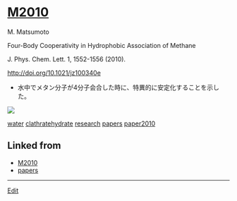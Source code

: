 ---
---
# [M2010](/M2010)

M. Matsumoto

Four-Body Cooperativity in Hydrophobic Association of Methane

J. Phys. Chem. Lett. 1, 1552-1556 (2010).

http://doi.org/10.1021/jz100340e


* 水中でメタン分子が4分子会合した時に、特異的に安定化することを示した。

![](https://i.gyazo.com/60afec7fa53ac2336f74db3400b04bf9.gif)

[water](/water) [clathratehydrate](/clathratehydrate) [research](/research) [papers](/papers) [paper2010](/paper2010)



## Linked from

* [M2010](M2010.md)
* [papers](papers.md)


----
[Edit](https://github.com/vitroid/vitroid.github.io/edit/master/MD/M2010.md)
